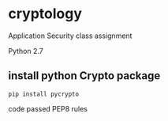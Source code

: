 # cryptology
Application Security class assignment


Python 2.7

## install python Crypto package
`pip install pycrypto`


code passed PEP8 rules
